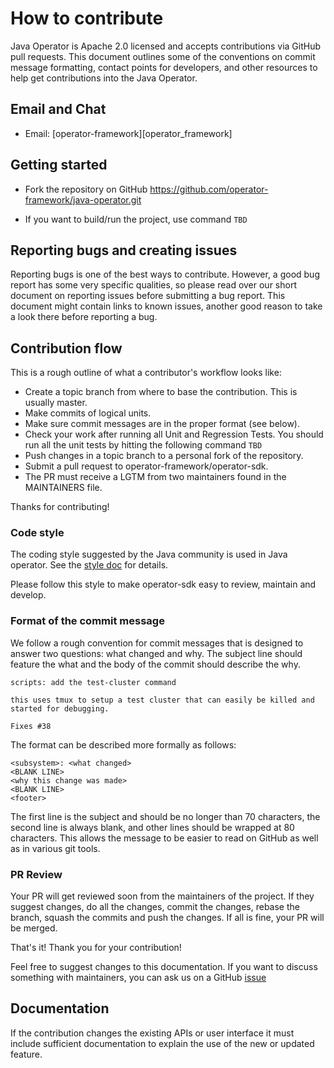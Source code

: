 # How to contribute

Java Operator is Apache 2.0 licensed and accepts contributions via GitHub pull requests. This document outlines some of the conventions on commit message formatting, contact points for developers, and other resources to help get contributions into the Java Operator.

## Email and Chat

- Email: [operator-framework][operator_framework]  

## Getting started

- Fork the repository on GitHub
    https://github.com/operator-framework/java-operator.git

- If you want to build/run the project, use command
    `TBD`

## Reporting bugs and creating issues

Reporting bugs is one of the best ways to contribute. However, a good bug report has some very specific qualities, so please read over our short document on reporting issues before submitting a bug report. This document might contain links to known issues, another good reason to take a look there before reporting a bug.

## Contribution flow

This is a rough outline of what a contributor's workflow looks like:

- Create a topic branch from where to base the contribution. This is usually master.
- Make commits of logical units.
- Make sure commit messages are in the proper format (see below).
- Check your work after running all Unit and Regression Tests. You should run all the unit tests by hitting the following command
    `TBD`
- Push changes in a topic branch to a personal fork of the repository.
- Submit a pull request to operator-framework/operator-sdk.
- The PR must receive a LGTM from two maintainers found in the MAINTAINERS file.

Thanks for contributing!

### Code style

The coding style suggested by the Java community is used in Java operator. See the [style doc](https://google.github.io/styleguide/javaguide.html) for details.

Please follow this style to make operator-sdk easy to review, maintain and develop.

### Format of the commit message

We follow a rough convention for commit messages that is designed to answer two
questions: what changed and why. The subject line should feature the what and
the body of the commit should describe the why.

```
scripts: add the test-cluster command

this uses tmux to setup a test cluster that can easily be killed and started for debugging.

Fixes #38
```

The format can be described more formally as follows:

```
<subsystem>: <what changed>
<BLANK LINE>
<why this change was made>
<BLANK LINE>
<footer>
```

The first line is the subject and should be no longer than 70 characters, the second line is always blank, and other lines should be wrapped at 80 characters. This allows the message to be easier to read on GitHub as well as in various git tools.

### PR Review

Your PR will get reviewed soon from the maintainers of the project. If they suggest changes, do all the changes, commit the changes, rebase the branch, squash the commits and push the changes. If all is fine, your PR will be merged.

That's it! Thank you for your contribution!

Feel free to suggest changes to this documentation. If you want to discuss something with maintainers, you can ask us on a GitHub [issue](https://github.com/operator-framework/java-operator/issues)

## Documentation

If the contribution changes the existing APIs or user interface it must include sufficient documentation to explain the use of the new or updated feature. 
